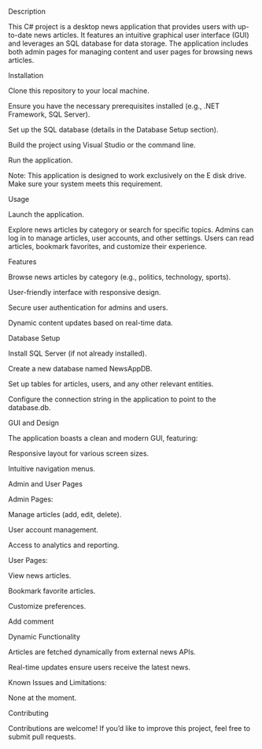 Description

This C# project is a desktop news application that provides users with up-to-date news articles. It features an intuitive graphical user interface (GUI) and leverages an SQL database for data storage. The application includes both admin pages for managing content and user pages for browsing news articles.


Installation

Clone this repository to your local machine.

Ensure you have the necessary prerequisites installed (e.g., .NET Framework, SQL Server).

Set up the SQL database (details in the Database Setup section).

Build the project using Visual Studio or the command line.

Run the application.

Note: This application is designed to work exclusively on the E disk drive. Make sure your system meets this requirement.

Usage

Launch the application.

Explore news articles by category or search for specific topics.
Admins can log in to manage articles, user accounts, and other settings.
Users can read articles, bookmark favorites, and customize their experience.


Features

Browse news articles by category (e.g., politics, technology, sports).

User-friendly interface with responsive design.

Secure user authentication for admins and users.

Dynamic content updates based on real-time data.

Database Setup

Install SQL Server (if not already installed).

Create a new database named NewsAppDB.

Set up tables for articles, users, and any other relevant entities.

Configure the connection string in the application to point to the database.db.

GUI and Design

The application boasts a clean and modern GUI, featuring:

Responsive layout for various screen sizes.

Intuitive navigation menus.


Admin and User Pages

Admin Pages:

Manage articles (add, edit, delete).

User account management.

Access to analytics and reporting.


User Pages:

View news articles.

Bookmark favorite articles.

Customize preferences.

Add comment

Dynamic Functionality

Articles are fetched dynamically from external news APIs.

Real-time updates ensure users receive the latest news.


Known Issues and Limitations:

None at the moment.


Contributing

Contributions are welcome! If you’d like to improve this project, feel free to submit pull requests.

